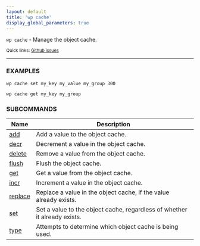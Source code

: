 ```yaml
---
layout: default
title: 'wp cache'
display_global_parameters: true
---
```


`wp cache` - Manage the object cache.

<small>Quick links: <a href="https://github.com/wp-cli/wp-cli/issues?q=is%3Aopen+label%3Acommand%3Acache+sort%3Aupdated-desc">Github issues</a></small>

<hr />

### EXAMPLES

    wp cache set my_key my_value my_group 300

    wp cache get my_key my_group



### SUBCOMMANDS

<table>
	<thead>
	<tr>
		<th>Name</th>
		<th>Description</th>
	</tr>
	</thead>
	<tbody>
		<tr>
			<td><a href="/commands/cache/add/">add</a></td>
			<td>Add a value to the object cache.</td>
		</tr>
		<tr>
			<td><a href="/commands/cache/decr/">decr</a></td>
			<td>Decrement a value in the object cache.</td>
		</tr>
		<tr>
			<td><a href="/commands/cache/delete/">delete</a></td>
			<td>Remove a value from the object cache.</td>
		</tr>
		<tr>
			<td><a href="/commands/cache/flush/">flush</a></td>
			<td>Flush the object cache.</td>
		</tr>
		<tr>
			<td><a href="/commands/cache/get/">get</a></td>
			<td>Get a value from the object cache.</td>
		</tr>
		<tr>
			<td><a href="/commands/cache/incr/">incr</a></td>
			<td>Increment a value in the object cache.</td>
		</tr>
		<tr>
			<td><a href="/commands/cache/replace/">replace</a></td>
			<td>Replace a value in the object cache, if the value already exists.</td>
		</tr>
		<tr>
			<td><a href="/commands/cache/set/">set</a></td>
			<td>Set a value to the object cache, regardless of whether it already exists.</td>
		</tr>
		<tr>
			<td><a href="/commands/cache/type/">type</a></td>
			<td>Attempts to determine which object cache is being used.</td>
		</tr>
	</tbody>
</table>
